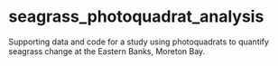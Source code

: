 # seagrass_photoquadrat_analysis
Supporting data and code for a study using photoquadrats to quantify seagrass change at the Eastern Banks, Moreton Bay.
